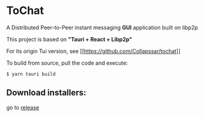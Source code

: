 # ToChat

A Distributed Peer-to-Peer instant messaging **GUI** application built on libp2p


This project is based on **"Tauri + React + Libp2p"**

For its origin Tui version, see [[https://github.com/Collapssar/tochat]]

To build from source, pull the code and execute:
```shell
$ yarn tauri build
```


## Download installers:
go to [release](https://github.com/Collapssar/testing/releases)
